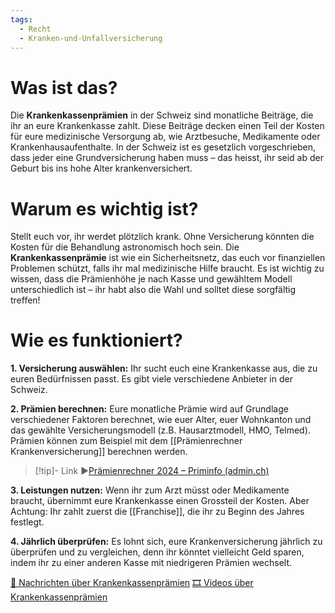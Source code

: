 ```yaml
---
tags:
  - Recht
  - Kranken-und-Unfallversicherung
---
```

# Was ist das?

Die **Krankenkassenprämien** in der Schweiz sind monatliche Beiträge, die ihr an eure Krankenkasse zahlt. Diese Beiträge decken einen Teil der Kosten für eure medizinische Versorgung ab, wie Arztbesuche, Medikamente oder Krankenhausaufenthalte. In der Schweiz ist es gesetzlich vorgeschrieben, dass jeder eine Grundversicherung haben muss – das heisst, ihr seid ab der Geburt bis ins hohe Alter krankenversichert.

# Warum es wichtig ist?

Stellt euch vor, ihr werdet plötzlich krank. Ohne Versicherung könnten die Kosten für die Behandlung astronomisch hoch sein. Die **Krankenkassenprämie** ist wie ein Sicherheitsnetz, das euch vor finanziellen Problemen schützt, falls ihr mal medizinische Hilfe braucht. Es ist wichtig zu wissen, dass die Prämienhöhe je nach Kasse und gewähltem Modell unterschiedlich ist – ihr habt also die Wahl und solltet diese sorgfältig treffen!

# Wie es funktioniert?

**1. Versicherung auswählen:** Ihr sucht euch eine Krankenkasse aus, die zu euren Bedürfnissen passt. Es gibt viele verschiedene Anbieter in der Schweiz.

**2. Prämien berechnen:** Eure monatliche Prämie wird auf Grundlage verschiedener Faktoren berechnet, wie euer Alter, euer Wohnkanton und das gewählte Versicherungsmodell (z.B. Hausarztmodell, HMO, Telmed). Prämien können zum Beispiel mit dem [[Prämienrechner Krankenversicherung]] berechnen werden.
>[!tip]- Link
>▶[Prämienrechner 2024 – Priminfo (admin.ch)](https://www.priminfo.admin.ch/de/praemien)

**3. Leistungen nutzen:** Wenn ihr zum Arzt müsst oder Medikamente braucht, übernimmt eure Krankenkasse einen Grossteil der Kosten. Aber Achtung: Ihr zahlt zuerst die [[Franchise]], die ihr zu Beginn des Jahres festlegt.

**4. Jährlich überprüfen:** Es lohnt sich, eure Krankenversicherung jährlich zu überprüfen und zu vergleichen, denn ihr könntet vielleicht Geld sparen, indem ihr zu einer anderen Kasse mit niedrigeren Prämien wechselt.

[📄 Nachrichten über Krankenkassenprämien](https://www.google.com/search?q=Krankenkassenprämien+Schweiz&tbm=nws) [🎞 Videos über Krankenkassenprämien](https://www.google.com/search?q=Krankenkassenprämien+Schweiz&tbm=vid)